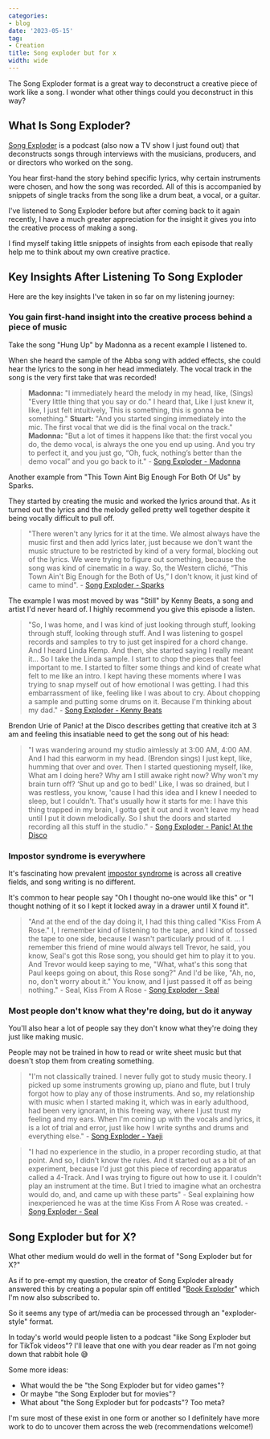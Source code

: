 ```yaml
---
categories:
- blog
date: '2023-05-15'
tag:
- Creation
title: Song exploder but for x
width: wide
---
```


The Song Exploder format is a great way to deconstruct a creative piece of work like a song. I wonder what other things could you deconstruct in this way?

## What Is Song Exploder?

[Song Exploder](https://songexploder.net/) is a podcast (also now a TV show I just found out) that deconstructs songs through interviews with the musicians, producers, and or directors who worked on the song.

You hear first-hand the story behind specific lyrics, why certain instruments were chosen, and how the song was recorded. All of this is accompanied by snippets of single tracks from the song like a drum beat, a vocal, or a guitar.

I've listened to Song Exploder before but after coming back to it again recently, I have a much greater appreciation for the insight it gives you into the creative process of making a song.

I find myself taking little snippets of insights from each episode that really help me to think about my own creative practice.


## Key Insights After Listening To Song Exploder

Here are the key insights I've taken in so far on my listening journey:   

### You gain first-hand insight into the creative process behind a piece of music

Take the song "Hung Up" by Madonna as a recent example I listened to. 

When she heard the sample of the Abba song with added effects, she could hear the lyrics to the song in her head immediately. The vocal track in the song is the very first take that was recorded! 

> **Madonna:** "I immediately heard the melody in my head, like, (Sings) "Every little thing that you say or do." I heard that, Like I just knew it, like, I just felt intuitively, This is something, this is gonna be something."
	**Stuart:** "And you started singing immediately into the mic. The first vocal that we did is the final vocal on the track."
 > **Madonna:** "But a lot of times it happens like that: the first vocal you do, the demo vocal, is always the one you end up using. And you try to perfect it, and you just go, “Oh, fuck, nothing’s better than the demo vocal” and you go back to it." - [Song Exploder - Madonna](https://songexploder.net/madonna)

Another example from "This Town Aint Big Enough For Both Of Us" by Sparks. 

They started by creating the music and worked the lyrics around that. As it turned out the lyrics and the melody gelled pretty well together despite it being vocally difficult to pull off.

> "There weren't any lyrics for it at the time. We almost always have the music first and then add lyrics later, just because we don't want the music structure to be restricted by kind of a very formal, blocking out of the lyrics. We were trying to figure out something, because the song was kind of cinematic in a way. So, the Western cliché, “This Town Ain't Big Enough for the Both of Us,” I don't know, it just kind of came to mind". - [Song Exploder - Sparks](https://songexploder.net/sparks)

The example I was most moved by was "Still" by Kenny Beats, a song and artist I'd never heard of. I highly recommend you give this episode a listen.

> "So, I was home, and I was kind of just looking through stuff, looking through stuff, looking through stuff. And I was listening to gospel records and samples to try to just get inspired for a chord change. And I heard Linda Kemp. And then, she started saying I really meant it... So I take the Linda sample. I start to chop the pieces that feel important to me. I started to filter some things and kind of create what felt to me like an intro. I kept having these moments where I was trying to snap myself out of how emotional I was getting. I had this embarrassment of like, feeling like I was about to cry. About chopping a sample and putting some drums on it. Because I'm thinking about my dad." - [Song Exploder - Kenny Beats](https://songexploder.net/kenny-beats)

Brendon Urie of Panic! at the Disco describes getting that creative itch at 3 am and feeling this insatiable need to get the song out of his head:

> "I was wandering around my studio aimlessly at 3:00 AM, 4:00 AM. And I had this earworm in my head. (Brendon sings) I just kept, like, humming that over and over. Then I started questioning myself, like, What am I doing here? Why am I still awake right now? Why won't my brain turn off? ‘Shut up and go to bed!' Like, I was so drained, but I was restless, you know, 'cause I had this idea and I knew I needed to sleep, but I couldn't. That's usually how it starts for me: I have this thing trapped in my brain, I gotta get it out and it won't leave my head until I put it down melodically. So I shut the doors and started recording all this stuff in the studio." - [Song Exploder - Panic! At the Disco](https://songexploder.net/panic-at-the-disco)

### Impostor syndrome is everywhere

It's fascinating how prevalent [impostor syndrome](https://en.wikipedia.org/wiki/Impostor_syndrome) is across all creative fields, and song writing is no different. 

It's common to hear people say "Oh I thought no-one would like this" or "I thought nothing of it so I kept it locked away in a drawer until X found it". 

> "And at the end of the day doing it, I had this thing called "Kiss From A Rose." I, I remember kind of listening to the tape, and I kind of tossed the tape to one side, because I wasn't particularly proud of it. ... I remember this friend of mine would always tell Trevor, he said, you know, Seal's got this Rose song, you should get him to play it to you. And Trevor would keep saying to me, "What, what's this song that Paul keeps going on about, this Rose song?" And I'd be like, "Ah, no, no, don't worry about it." You know, and I just passed it off as being nothing." - Seal, Kiss From A Rose - [Song Exploder - Seal](https://songexploder.net/seal)

### Most people don't know what they're doing, but do it anyway

You'll also hear a lot of people say they don't know what they're doing they just like making music. 

People may not be trained in how to read or write sheet music but that doesn't stop them from creating something.

> "I'm not classically trained. I never fully got to study music theory. I picked up some instruments growing up, piano and flute, but I truly forgot how to play any of those instruments. And so, my relationship with music when I started making it, which was in early adulthood, had been very ignorant, in this freeing way, where I just trust my feeling and my ears. When I'm coming up with the vocals and lyrics, it is a lot of trial and error, just like how I write synths and drums and everything else." - [Song Exploder - Yaeji](https://songexploder.net/yaeji)

> "I had no experience in the studio, in a proper recording studio, at that point. And so, I didn't know the rules. And it started out as a bit of an experiment, because I'd just got this piece of recording apparatus called a 4-Track. And I was trying to figure out how to use it. I couldn't play an instrument at the time. But I tried to imagine what an orchestra would do, and, and came up with these parts" - Seal explaining how inexperienced he was at the time Kiss From A Rose was created. - [Song Exploder - Seal](https://songexploder.net/seal)

## Song Exploder but for X?

What other medium would do well in the format of "Song Exploder but for X?"

As if to pre-empt my question, the creator of Song Exploder already answered this by creating a popular spin off entitled "[Book Exploder](https://bookexploder.com/)" which I'm now also subscribed to. 

So it seems any type of art/media can be processed through an "exploder-style" format.
	
In today's world would people listen to a podcast "like Song Exploder but for TikTok videos"? I'll leave that one with you dear reader as I'm not going down that rabbit hole 😅

Some more ideas:
- What would the be "the Song Exploder but for video games"?
- Or maybe "the Song Exploder but for movies"?
- What about "the Song Exploder but for podcasts"? Too meta?

I'm sure most of these exist in one form or another so I definitely have more work to do to uncover them across the web (recommendations welcome!)